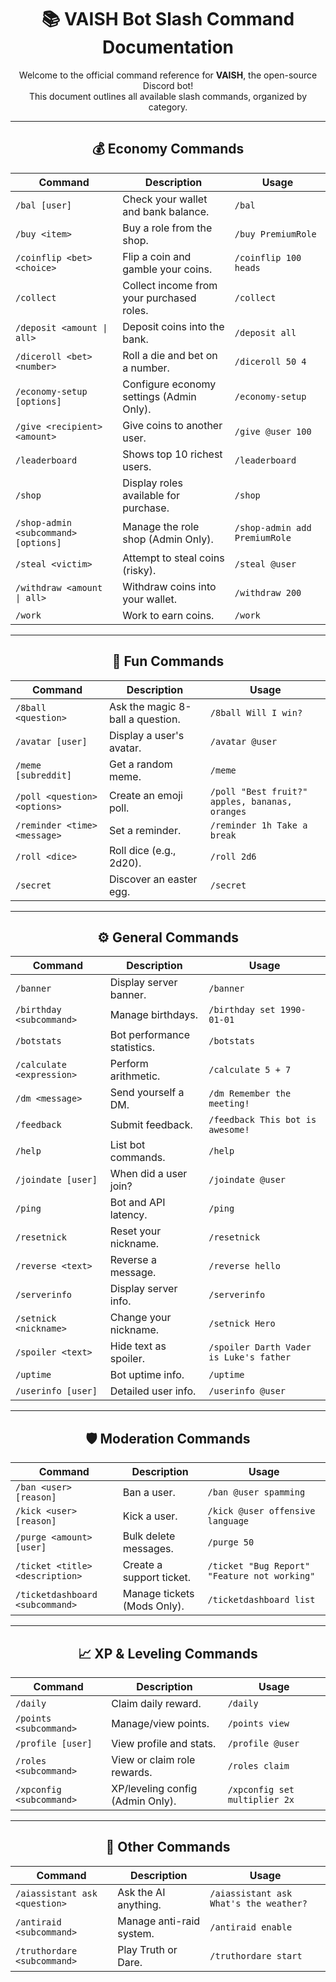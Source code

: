 <div align="center">

# 📚 VAISH Bot Slash Command Documentation

Welcome to the official command reference for **VAISH**, the open-source Discord bot!  
This document outlines all available slash commands, organized by category.

---

## 💰 Economy Commands

| Command | Description | Usage |
|--------|-------------|-------|
| `/bal [user]` | Check your wallet and bank balance. | `/bal` |
| `/buy <item>` | Buy a role from the shop. | `/buy PremiumRole` |
| `/coinflip <bet> <choice>` | Flip a coin and gamble your coins. | `/coinflip 100 heads` |
| `/collect` | Collect income from your purchased roles. | `/collect` |
| `/deposit <amount \| all>` | Deposit coins into the bank. | `/deposit all` |
| `/diceroll <bet> <number>` | Roll a die and bet on a number. | `/diceroll 50 4` |
| `/economy-setup [options]` | Configure economy settings (Admin Only). | `/economy-setup` |
| `/give <recipient> <amount>` | Give coins to another user. | `/give @user 100` |
| `/leaderboard` | Shows top 10 richest users. | `/leaderboard` |
| `/shop` | Display roles available for purchase. | `/shop` |
| `/shop-admin <subcommand> [options]` | Manage the role shop (Admin Only). | `/shop-admin add PremiumRole` |
| `/steal <victim>` | Attempt to steal coins (risky). | `/steal @user` |
| `/withdraw <amount \| all>` | Withdraw coins into your wallet. | `/withdraw 200` |
| `/work` | Work to earn coins. | `/work` |

---

## 🎉 Fun Commands

| Command | Description | Usage |
|--------|-------------|-------|
| `/8ball <question>` | Ask the magic 8-ball a question. | `/8ball Will I win?` |
| `/avatar [user]` | Display a user's avatar. | `/avatar @user` |
| `/meme [subreddit]` | Get a random meme. | `/meme` |
| `/poll <question> <options>` | Create an emoji poll. | `/poll "Best fruit?" apples, bananas, oranges` |
| `/reminder <time> <message>` | Set a reminder. | `/reminder 1h Take a break` |
| `/roll <dice>` | Roll dice (e.g., 2d20). | `/roll 2d6` |
| `/secret` | Discover an easter egg. | `/secret` |

---

## ⚙️ General Commands

| Command | Description | Usage |
|--------|-------------|-------|
| `/banner` | Display server banner. | `/banner` |
| `/birthday <subcommand>` | Manage birthdays. | `/birthday set 1990-01-01` |
| `/botstats` | Bot performance statistics. | `/botstats` |
| `/calculate <expression>` | Perform arithmetic. | `/calculate 5 + 7` |
| `/dm <message>` | Send yourself a DM. | `/dm Remember the meeting!` |
| `/feedback` | Submit feedback. | `/feedback This bot is awesome!` |
| `/help` | List bot commands. | `/help` |
| `/joindate [user]` | When did a user join? | `/joindate @user` |
| `/ping` | Bot and API latency. | `/ping` |
| `/resetnick` | Reset your nickname. | `/resetnick` |
| `/reverse <text>` | Reverse a message. | `/reverse hello` |
| `/serverinfo` | Display server info. | `/serverinfo` |
| `/setnick <nickname>` | Change your nickname. | `/setnick Hero` |
| `/spoiler <text>` | Hide text as spoiler. | `/spoiler Darth Vader is Luke's father` |
| `/uptime` | Bot uptime info. | `/uptime` |
| `/userinfo [user]` | Detailed user info. | `/userinfo @user` |

---

## 🛡️ Moderation Commands

| Command | Description | Usage |
|--------|-------------|-------|
| `/ban <user> [reason]` | Ban a user. | `/ban @user spamming` |
| `/kick <user> [reason]` | Kick a user. | `/kick @user offensive language` |
| `/purge <amount> [user]` | Bulk delete messages. | `/purge 50` |
| `/ticket <title> <description>` | Create a support ticket. | `/ticket "Bug Report" "Feature not working"` |
| `/ticketdashboard <subcommand>` | Manage tickets (Mods Only). | `/ticketdashboard list` |

---

## 📈 XP & Leveling Commands

| Command | Description | Usage |
|--------|-------------|-------|
| `/daily` | Claim daily reward. | `/daily` |
| `/points <subcommand>` | Manage/view points. | `/points view` |
| `/profile [user]` | View profile and stats. | `/profile @user` |
| `/roles <subcommand>` | View or claim role rewards. | `/roles claim` |
| `/xpconfig <subcommand>` | XP/leveling config (Admin Only). | `/xpconfig set multiplier 2x` |

---

## 🤖 Other Commands

| Command | Description | Usage |
|--------|-------------|-------|
| `/aiassistant ask <question>` | Ask the AI anything. | `/aiassistant ask What's the weather?` |
| `/antiraid <subcommand>` | Manage anti-raid system. | `/antiraid enable` |
| `/truthordare <subcommand>` | Play Truth or Dare. | `/truthordare start` |

</div>